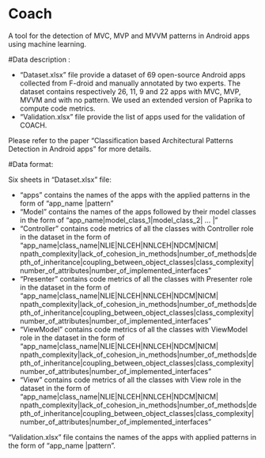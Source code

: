 # Coach
A tool for the detection of MVC, MVP and MVVM patterns in Android apps using machine learning.

#Data description :

- “Dataset.xlsx” file provide a dataset of 69 open-source Android apps collected from F-droid and manually annotated by two experts. The dataset contains respectively 26, 11, 9 and 22 apps with MVC, MVP, MVVM and with no pattern. We used an extended version of Paprika to compute code metrics. 
- “Validation.xlsx” file provide the list of apps used for the validation of COACH. 

Please refer to the paper “Classification based Architectural Patterns Detection in Android apps” for more details.

#Data format:

Six sheets in “Dataset.xlsx” file: 
- “apps” contains the names of the apps with the applied patterns in the form of “app_name |pattern”
- “Model” contains the names of the apps followed by their model classes in the form of “app_name|model_class_1|model_class_2| … |”
- “Controller”  contains code metrics of all the classes with Controller role in the dataset in the form of “app_name|class_name|NLIE|NLCEH|NNLCEH|NDCM|NICM| npath_complexity|lack_of_cohesion_in_methods|number_of_methods|depth_of_inheritance|coupling_between_object_classes|class_complexity|number_of_attributes|number_of_implemented_interfaces”
- “Presenter” contains code metrics of all the classes with Presenter role in the dataset in the form of “app_name|class_name|NLIE|NLCEH|NNLCEH|NDCM|NICM| npath_complexity|lack_of_cohesion_in_methods|number_of_methods|depth_of_inheritance|coupling_between_object_classes|class_complexity|number_of_attributes|number_of_implemented_interfaces”
- “ViewModel” contains code metrics of all the classes with ViewModel role in the dataset in the form of “app_name|class_name|NLIE|NLCEH|NNLCEH|NDCM|NICM| npath_complexity|lack_of_cohesion_in_methods|number_of_methods|depth_of_inheritance|coupling_between_object_classes|class_complexity|number_of_attributes|number_of_implemented_interfaces”
- “View” contains code metrics of all the classes with View role in the dataset in the form of “app_name|class_name|NLIE|NLCEH|NNLCEH|NDCM|NICM| npath_complexity|lack_of_cohesion_in_methods|number_of_methods|depth_of_inheritance|coupling_between_object_classes|class_complexity|number_of_attributes|number_of_implemented_interfaces”


“Validation.xlsx” file contains the names of the apps with applied patterns in the form of “app_name |pattern”.
